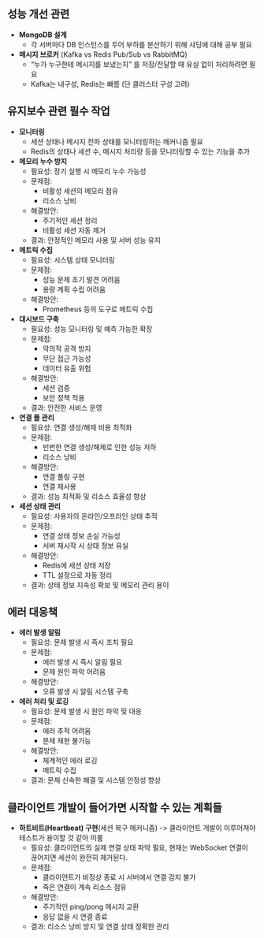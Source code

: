 ## 성능 개선 관련

- **MongoDB 설계**
    - 각 서버마다 DB 인스턴스를 두어 부하를 분산하기 위해 샤딩에 대해 공부 필요
- **메시지 브로커** (Kafka vs Redis Pub/Sub vs RabbitMQ)
    - “누가 누구한테 메시지를 보냈는지” 를 저장/전달할 때 유실 없이 처리하려면 필요 
    - Kafka는 내구성, Redis는 빠름 (단 클러스터 구성 고려)


## 유지보수 관련 필수 작업

- **모니터링**
    - 세션 상태나 메시지 전파 상태를 모니터링하는 메커니즘 필요
    - Redis의 상태나 세션 수, 메시지 처리량 등을 모니터링할 수 있는 기능을 추가
- **메모리 누수 방지**
    - 필요성: 장기 실행 시 메모리 누수 가능성
    - 문제점:
        - 비활성 세션의 메모리 점유
        - 리소스 낭비
    - 해결방안:
        - 주기적인 세션 정리
        - 비활성 세션 자동 제거
    - 결과: 안정적인 메모리 사용 및 서버 성능 유지
- **메트릭 수집**
    - 필요성: 시스템 상태 모니터링
    - 문제점:
        - 성능 문제 조기 발견 어려움
        - 용량 계획 수립 어려움
    - 해결방안:
        - Prometheus 등의 도구로 메트릭 수집
- **대시보드 구축**
    - 필요성: 성능 모니터링 및 예측 가능한 확장
    - 문제점:
        - 악의적 공격 방지
        - 무단 접근 가능성
        - 데이터 유출 위험
    - 해결방안:
        - 세션 검증
        - 보안 정책 적용
    - 결과: 안전한 서비스 운영
- **연결 풀 관리**
    - 필요성: 연결 생성/해제 비용 최적화
    - 문제점:
        - 빈번한 연결 생성/해제로 인한 성능 저하
        - 리소스 낭비
    - 해결방안:
        - 연결 풀링 구현
        - 연결 재사용
    - 결과: 성능 최적화 및 리소스 효율성 향상
- **세션 상태 관리**
    - 필요성: 사용자의 온라인/오프라인 상태 추적
    - 문제점:
        - 연결 상태 정보 손실 가능성
        - 서버 재시작 시 상태 정보 유실
    - 해결방안:
        - Redis에 세션 상태 저장
        - TTL 설정으로 자동 정리
    - 결과: 상태 정보 지속성 확보 및 메모리 관리 용이


## 에러 대응책

- **에러 발생 알림**
    - 필요성: 문제 발생 시 즉시 조치 필요
    - 문제점:
        - 에러 발생 시 즉시 알림 필요
        - 문제 원인 파악 어려움
    - 해결방안:
        - 오류 발생 시 알림 시스템 구축
- **에러 처리 및 로깅**
    - 필요성: 문제 발생 시 원인 파악 및 대응
    - 문제점:
        - 에러 추적 어려움
        - 문제 재현 불가능
    - 해결방안:
        - 체계적인 에러 로깅
        - 메트릭 수집
    - 결과: 문제 신속한 해결 및 시스템 안정성 향상


## 클라이언트 개발이 들어가면 시작할 수 있는 계획들

- **하트비트(Heartbeat) 구현**(세션 복구 메커니즘) -> 클라이언트 개발이 이루어져야 테스트가 용이할 것 같아 미룸
    - 필요성: 클라이언트의 실제 연결 상태 파악 필요, 현재는 WebSocket 연결이 끊어지면 세션이 완전히 제거된다.
    - 문제점: 
        - 클라이언트가 비정상 종료 시 서버에서 연결 감지 불가
        - 죽은 연결이 계속 리소스 점유
    - 해결방안:
        - 주기적인 ping/pong 메시지 교환
        - 응답 없을 시 연결 종료
    - 결과: 리소스 낭비 방지 및 연결 상태 정확한 관리

